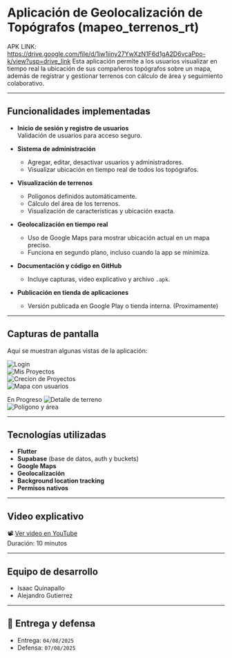 # Aplicación de Geolocalización de Topógrafos (mapeo_terrenos_rt)
APK LINK: https://drive.google.com/file/d/1iw1iiny27YwXzN1F6d1gA2D6vcaPpo-k/view?usp=drive_link
Esta aplicación permite a los usuarios visualizar en tiempo real la ubicación de sus compañeros topógrafos sobre un mapa, además de registrar y gestionar terrenos con cálculo de área y seguimiento colaborativo.

---

## Funcionalidades implementadas

- **Inicio de sesión y registro de usuarios**  
  Validación de usuarios para acceso seguro.

- **Sistema de administración**  
  - Agregar, editar, desactivar usuarios y administradores.  
  - Visualizar ubicación en tiempo real de todos los topógrafos.

- **Visualización de terrenos**  
  - Polígonos definidos automáticamente.  
  - Cálculo del área de los terrenos.  
  - Visualización de características y ubicación exacta.

- **Geolocalización en tiempo real**  
  - Uso de Google Maps para mostrar ubicación actual en un mapa preciso.  
  - Funciona en segundo plano, incluso cuando la app se minimiza.

- **Documentación y código en GitHub**  
  - Incluye capturas, video explicativo y archivo `.apk`.

- **Publicación en tienda de aplicaciones**  
  - Versión publicada en Google Play o tienda interna. (Proximamente)

---

## Capturas de pantalla

Aquí se muestran algunas vistas de la aplicación:

![Login](assets/login.png)  
![Mis Proyectos](assets/mis-proyectos.png)  
![Crecion de Proyectos](assets/crear-proyecto.png)  
![Mapa con usuarios](assets/mapa-usuarios.png)  

En Progreso
![Detalle de terreno](assets/terreno-detalle.png)  
![Polígono y área](assets/poligono-area.png)

---

## Tecnologías utilizadas

- **Flutter**
- **Supabase** (base de datos, auth y buckets)
- **Google Maps**
- **Geolocalización**
- **Background location tracking**
- **Permisos nativos**

---

## Video explicativo

📽️ [Ver video en YouTube](https://youtu.be/...)  
Duración: 10 minutos

---

## Equipo de desarrollo

- Isaac Quinapallo
- Alejandro Gutierrez

---

## 📅 Entrega y defensa

- Entrega: `04/08/2025`  
- Defensa: `07/08/2025`  
